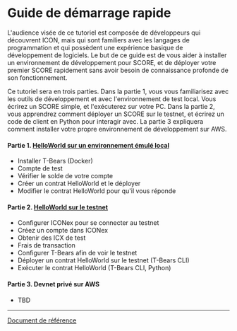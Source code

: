 # Guide de démarrage rapide

L'audience visée de ce tutoriel est composée de développeurs qui découvrent ICON, mais qui sont familiers avec les langages de programmation et qui possèdent une expérience basique de développement de logiciels. Le but de ce guide est de vous aider à installer un environnement de développement pour SCORE, et de déployer votre premier SCORE rapidement sans avoir besoin de connaissance profonde de son fonctionnement.

Ce tutoriel sera en trois parties. Dans la partie 1, vous vous familiarisez avec les outils de développement et avec l'environnement de test local. Vous écrirez un SCORE simple, et l'exécuterez sur votre PC. Dans la partie 2, vous apprendrez comment déployer un SCORE sur le testnet, et écrirez un code de client en Python pour interagir avec. La partie 3 expliquera comment installer votre propre environnement de développement sur AWS.

#### Partie 1. [HelloWorld sur un environnement émulé local](https://icon-project.github.io/docs/quickstart_p1-fr.html)

- Installer T-Bears (Docker)
- Compte de test
- Vérifier le solde de votre compte
- Créer un contrat HelloWorld et le déployer
- Modifier le contrat HelloWorld pour qu'il vous réponde

#### Partie 2. [HelloWorld sur le testnet](https://icon-project.github.io/docs/quickstart_p2-fr.html)

- Configurer ICONex pour se connecter au testnet
- Créez un compte dans ICONex
- Obtenir des ICX de test
- Frais de transaction
- Configurer T-Bears afin de voir le testnet
- Déployer un contrat HelloWorld sur le testnet (T-Bears CLI)
- Exécuter le contrat HelloWorld (T-Bears CLI, Python)

#### Partie 3. Devnet privé sur AWS

- TBD

---
[Document de référence](https://github.com/icon-project/icon-project.github.io/tree/bdca96e297edfcd204b8d44aae32ecc52a27a932)
